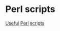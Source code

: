 # Perl scripts

[Useful](https://github.com/trizen/perl-scripts) [Perl](https://www.asc.ohio-state.edu/lewis.239/Class/Perl/perl.html) [scripts](https://github.com/soarpenguin/perl-scripts)
